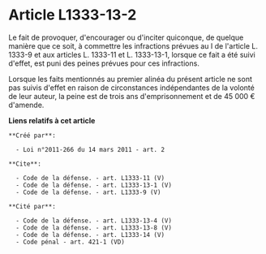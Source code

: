 # Article L1333-13-2

Le fait de provoquer, d'encourager ou d'inciter quiconque, de quelque manière que ce soit, à commettre les infractions
prévues au I de l'article L. 1333-9 et aux articles L. 1333-11 et L. 1333-13-1, lorsque ce fait a été suivi d'effet, est puni
des peines prévues pour ces infractions. 

Lorsque les faits mentionnés au premier alinéa du présent article ne sont pas suivis d'effet en raison de circonstances
indépendantes de la volonté de leur auteur, la peine est de trois ans d'emprisonnement et de 45 000 € d'amende.

**Liens relatifs à cet article**

	**Créé par**:

	  - Loi n°2011-266 du 14 mars 2011 - art. 2

	**Cite**:

	  - Code de la défense. - art. L1333-11 (V)
	  - Code de la défense. - art. L1333-13-1 (V)
	  - Code de la défense. - art. L1333-9 (V)

	**Cité par**:

	  - Code de la défense. - art. L1333-13-4 (V)
	  - Code de la défense. - art. L1333-13-8 (V)
	  - Code de la défense. - art. L1333-14 (V)
	  - Code pénal - art. 421-1 (VD)
